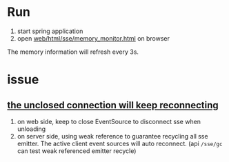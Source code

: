 # Run

1. start spring application
2. open [web/html/sse/memory_monitor.html](https://github.com/wu8685/spring-demo/tree/master/web/html/sse) on browser

The memory information will refresh every 3s.

# issue 

## [the unclosed connection will keep reconnecting](https://github.com/wu8685/spring-demo/issues/1)

1. on web side, keep to close EventSource to disconnect sse when unloading
2. on server side, using weak reference to guarantee recycling all sse emitter. The active client event sources will auto reconnect. (api `/sse/gc` can test weak referenced emitter recycle)
